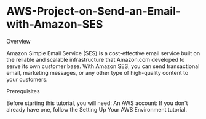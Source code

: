 # AWS-Project-on-Send-an-Email-with-Amazon-SES

Overview

Amazon Simple Email Service (SES) is a cost-effective email service built on the reliable and scalable infrastructure that Amazon.com developed to serve its own customer base. With Amazon SES, you can send transactional email, marketing messages, or any other type of high-quality content to your customers.

Prerequisites

Before starting this tutorial, you will need:
An AWS account: If you don't already have one, follow the Setting Up Your AWS Environment tutorial.
